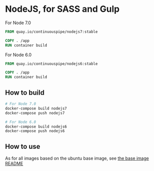 # NodeJS, for SASS and Gulp

For Node 7.0
```Dockerfile
FROM quay.io/continuouspipe/nodejs7:stable

COPY . /app
RUN container build
```

For Node 6.0
```Dockerfile
FROM quay.io/continuouspipe/nodejs6:stable

COPY . /app
RUN container build
```

## How to build
```bash
# For Node 7.0
docker-compose build nodejs7
docker-compose push nodejs7

# For Node 6.0
docker-compose build nodejs6
docker-compose push nodejs6
```

## How to use

As for all images based on the ubuntu base image, see
[the base image README](../../ubuntu/16.04/README.md)
